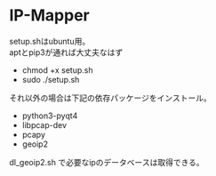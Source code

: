 # IP-Mapper
setup.shはubuntu用。  
aptとpip3が通れば大丈夫なはず  

* chmod +x setup.sh
* sudo ./setup.sh

それ以外の場合は下記の依存パッケージをインストール。  

* python3-pyqt4
* libpcap-dev
* pcapy
* geoip2

dl_geoip2.sh で必要なipのデータベースは取得できる。
